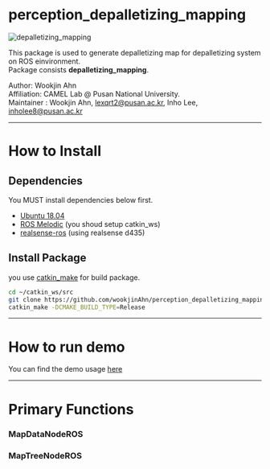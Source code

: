 # perception_depalletizing_mapping

![depalletizing_mapping](depalletizing_mapping_demos/data/depalletizing_mapping.gif)

This package is used to generate depalletizing map for depalletizing system on ROS einvironment.  
Package consists **depalletizing_mapping**.

Author: Wookjin Ahn  
Affiliation: CAMEL Lab @ Pusan National University.   
Maintainer : Wookjin Ahn, lexqrt2@pusan.ac.kr, Inho Lee, inholee8@pusan.ac.kr

---
# How to Install

## Dependencies
You MUST install dependencies below first.
- [Ubuntu 18.04](https://releases.ubuntu.com/18.04/)
- [ROS Melodic](http://wiki.ros.org/melodic/Installation/Ubuntu)  (you shoud setup catkin_ws)
- [realsense-ros](https://github.com/IntelRealSense/realsense-ros)  (using realsense d435)


## Install Package 
you use [catkin_make](http://wiki.ros.org/catkin/commands/catkin_make) for build package.
```bash
cd ~/catkin_ws/src
git clone https://github.com/wookjinAhn/perception_depalletizing_mapping.git
catkin_make -DCMAKE_BUILD_TYPE=Release
```

---
# How to run demo
You can find the demo usage [here](https://github.com/wookjinAhn/perception_depalletizing_mapping/tree/master/depalletizing_mapping_demos)

---
# Primary Functions
### MapDataNodeROS
### MapTreeNodeROS